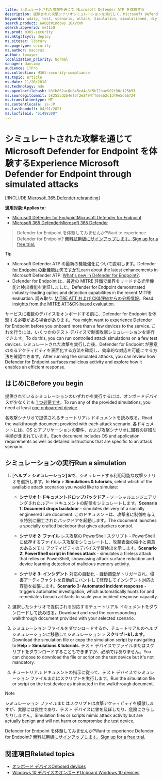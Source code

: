 ```yaml
---
title: シミュレートされた攻撃を通じて Microsoft Defender ATP を体験する
description: 提供された攻撃シナリオシミュレーションを実行して、Microsoft Defender ATP が侵害を検出、調査、および対応する方法を体験します。
keywords: wdatp, test, scenario, attack, Simulation, simulationed, diy, Microsoft Defender for Endpoint
search.product: eADQiWindows 10XVcnh
search.appverid: met150
ms.prod: m365-security
ms.mktglfcycl: deploy
ms.sitesec: library
ms.pagetype: security
ms.author: maccruz
author: lomayor
localization_priority: Normal
manager: dansimp
audience: ITPro
ms.collection: M365-security-compliance
ms.topic: article
ms.date: 11/20/2018
ms.technology: mde
ms.openlocfilehash: b3fb862ac6e845ed4a3f5b72bae902f00c125b53
ms.sourcegitcommit: 582555d2b4ef5f2e2494ffdeab2c1d49e5d6b724
ms.translationtype: MT
ms.contentlocale: ja-JP
ms.lasthandoff: 04/01/2021
ms.locfileid: "51498300"
---
```

# <a name="experience-microsoft-defender-for-endpoint-through-simulated-attacks"></a><span data-ttu-id="7b476-104">シミュレートされた攻撃を通じて Microsoft Defender for Endpoint を体験する</span><span class="sxs-lookup"><span data-stu-id="7b476-104">Experience Microsoft Defender for Endpoint through simulated attacks</span></span> 

[!INCLUDE [Microsoft 365 Defender rebranding](../../includes/microsoft-defender.md)]

<span data-ttu-id="7b476-105">**適用対象:**</span><span class="sxs-lookup"><span data-stu-id="7b476-105">**Applies to:**</span></span>
- [<span data-ttu-id="7b476-106">Microsoft Defender for Endpoint</span><span class="sxs-lookup"><span data-stu-id="7b476-106">Microsoft Defender for Endpoint</span></span>](https://go.microsoft.com/fwlink/?linkid=2154037)
- [<span data-ttu-id="7b476-107">Microsoft 365 Defender</span><span class="sxs-lookup"><span data-stu-id="7b476-107">Microsoft 365 Defender</span></span>](https://go.microsoft.com/fwlink/?linkid=2118804)


><span data-ttu-id="7b476-108">Defender for Endpoint を体験してみませんか?</span><span class="sxs-lookup"><span data-stu-id="7b476-108">Want to experience Defender for Endpoint?</span></span> [<span data-ttu-id="7b476-109">無料試用版にサインアップします。</span><span class="sxs-lookup"><span data-stu-id="7b476-109">Sign up for a free trial.</span></span>](https://www.microsoft.com/microsoft-365/windows/microsoft-defender-atp?ocid=docs-wdatp-attacksimulations-abovefoldlink)

>[!TIP]
>- <span data-ttu-id="7b476-110">Microsoft Defender ATP の最新の機能強化について説明します。Defender [for Endpoint の新機能は何ですか?](https://cloudblogs.microsoft.com/microsoftsecure/2018/11/15/whats-new-in-windows-defender-atp/)</span><span class="sxs-lookup"><span data-stu-id="7b476-110">Learn about the latest enhancements in Microsoft Defender ATP: [What's new in Defender for Endpoint?](https://cloudblogs.microsoft.com/microsoftsecure/2018/11/15/whats-new-in-windows-defender-atp/).</span></span>
>- <span data-ttu-id="7b476-111">Defender for Endpoint は、最近の MITRE 評価で業界をリードする光学機能と検出機能を実証しました。</span><span class="sxs-lookup"><span data-stu-id="7b476-111">Defender for Endpoint demonstrated industry-leading optics and detection capabilities in the recent MITRE evaluation.</span></span> <span data-ttu-id="7b476-112">読み取り: [MITRE ATT および CK&評価からの分析情報](https://cloudblogs.microsoft.com/microsoftsecure/2018/12/03/insights-from-the-mitre-attack-based-evaluation-of-windows-defender-atp/)。</span><span class="sxs-lookup"><span data-stu-id="7b476-112">Read: [Insights from the MITRE ATT&CK-based evaluation](https://cloudblogs.microsoft.com/microsoftsecure/2018/12/03/insights-from-the-mitre-attack-based-evaluation-of-windows-defender-atp/).</span></span>

<span data-ttu-id="7b476-113">サービスに複数のデバイスをオンボードする前に、Defender for Endpoint を体験する必要がある場合があります。</span><span class="sxs-lookup"><span data-stu-id="7b476-113">You might want to experience Defender for Endpoint before you onboard more than a few devices to the service.</span></span> <span data-ttu-id="7b476-114">これを行うには、いくつかのテスト デバイスで制御攻撃シミュレーションを実行できます。</span><span class="sxs-lookup"><span data-stu-id="7b476-114">To do this, you can run controlled attack simulations on a few test devices.</span></span> <span data-ttu-id="7b476-115">シミュレートされた攻撃を実行した後、Defender for Endpoint が悪意のあるアクティビティを表面化する方法を確認し、効率的な対応を可能にする方法を確認できます。</span><span class="sxs-lookup"><span data-stu-id="7b476-115">After running the simulated attacks, you can review how Defender for Endpoint surfaces malicious activity and explore how it enables an efficient response.</span></span>

## <a name="before-you-begin"></a><span data-ttu-id="7b476-116">はじめに</span><span class="sxs-lookup"><span data-stu-id="7b476-116">Before you begin</span></span>

<span data-ttu-id="7b476-117">提供されているシミュレーションのいずれかを実行するには、オンボードデバイスが少なくとも [1 つ必要です](onboard-configure.md)。</span><span class="sxs-lookup"><span data-stu-id="7b476-117">To run any of the provided simulations, you need at least [one onboarded device](onboard-configure.md).</span></span> 

<span data-ttu-id="7b476-118">各攻撃シナリオで提供されるチュートリアル ドキュメントを読み取る。</span><span class="sxs-lookup"><span data-stu-id="7b476-118">Read the walkthrough document provided with each attack scenario.</span></span> <span data-ttu-id="7b476-119">各ドキュメントには、OS とアプリケーションの要件、および攻撃シナリオに固有の詳細な手順が含まれています。</span><span class="sxs-lookup"><span data-stu-id="7b476-119">Each document includes OS and application requirements as well as detailed instructions that are specific to an attack scenario.</span></span>

## <a name="run-a-simulation"></a><span data-ttu-id="7b476-120">シミュレーションの実行</span><span class="sxs-lookup"><span data-stu-id="7b476-120">Run a simulation</span></span>

1. <span data-ttu-id="7b476-121">[**ヘルプ**  >  **シミュレーション] &で**、シミュレートする利用可能な攻撃シナリオを選択します。</span><span class="sxs-lookup"><span data-stu-id="7b476-121">In **Help** > **Simulations & tutorials**, select which of the available attack scenarios you would like to simulate:</span></span>

   - <span data-ttu-id="7b476-122">**シナリオ 1: ドキュメントドロップバックドア** - ソーシャルエンジニアリングされたルアー ドキュメントの配信をシミュレートします。</span><span class="sxs-lookup"><span data-stu-id="7b476-122">**Scenario 1: Document drops backdoor** - simulates delivery of a socially engineered lure document.</span></span> <span data-ttu-id="7b476-123">このドキュメントは、攻撃者に制御を与える特別に細工されたバックドアを起動します。</span><span class="sxs-lookup"><span data-stu-id="7b476-123">The document launches a specially crafted backdoor that gives attackers control.</span></span>

   - <span data-ttu-id="7b476-124">**シナリオ 2: ファイル** レス攻撃の PowerShell スクリプト - PowerShell に依存するファイルレス攻撃をシミュレートし、攻撃表面の縮小と悪意のあるメモリ アクティビティのデバイス学習検出を示します。</span><span class="sxs-lookup"><span data-stu-id="7b476-124">**Scenario 2: PowerShell script in fileless attack** - simulates a fileless attack that relies on PowerShell, showcasing attack surface reduction and device learning detection of malicious memory activity.</span></span>
    
   - <span data-ttu-id="7b476-125">**シナリオ 3: インシデント** 対応の自動化 - 自動調査がトリガーされ、侵害アーティファクトを自動的にハントして修復してインシデント対応の容量を拡張します。</span><span class="sxs-lookup"><span data-stu-id="7b476-125">**Scenario 3: Automated incident response** - triggers automated investigation, which automatically hunts for and remediates breach artifacts to scale your incident response capacity.</span></span>

2. <span data-ttu-id="7b476-126">選択したシナリオで提供される対応するチュートリアル ドキュメントをダウンロードして読み取る。</span><span class="sxs-lookup"><span data-stu-id="7b476-126">Download and read the corresponding walkthrough document provided with your selected scenario.</span></span>

3. <span data-ttu-id="7b476-127">シミュレーション ファイルをダウンロードするか、チュートリアルのヘルプ シミュレーションに移動してシミュレーション  >  **スクリプト&します**。</span><span class="sxs-lookup"><span data-stu-id="7b476-127">Download the simulation file or copy the simulation script by navigating to **Help** > **Simulations & tutorials**.</span></span> <span data-ttu-id="7b476-128">テスト デバイスでファイルまたはスクリプトをダウンロードすることもできますが、必須ではありません。</span><span class="sxs-lookup"><span data-stu-id="7b476-128">You can choose to download the file or script on the test device but it's not mandatory.</span></span>

4. <span data-ttu-id="7b476-129">チュートリアル ドキュメントの指示に従って、テスト デバイスでシミュレーション ファイルまたはスクリプトを実行します。</span><span class="sxs-lookup"><span data-stu-id="7b476-129">Run the simulation file or script on the test device as instructed in the walkthrough document.</span></span>

> [!NOTE]
> <span data-ttu-id="7b476-130">シミュレーション ファイルまたはスクリプトは攻撃アクティビティを模倣しますが、実際には良性であり、テスト デバイスに害を及ぼしたり、危険にさらしたりしません。</span><span class="sxs-lookup"><span data-stu-id="7b476-130">Simulation files or scripts mimic attack activity but are actually benign and will not harm or compromise the test device.</span></span>
> 
> 
> <span data-ttu-id="7b476-131">Defender for Endpoint を体験してみませんか?</span><span class="sxs-lookup"><span data-stu-id="7b476-131">Want to experience Defender for Endpoint?</span></span> [<span data-ttu-id="7b476-132">無料試用版にサインアップします。</span><span class="sxs-lookup"><span data-stu-id="7b476-132">Sign up for a free trial.</span></span>](https://www.microsoft.com/microsoft-365/windows/microsoft-defender-atp?ocid=docs-wdatp-attacksimulations-belowfoldlink)


## <a name="related-topics"></a><span data-ttu-id="7b476-133">関連項目</span><span class="sxs-lookup"><span data-stu-id="7b476-133">Related topics</span></span>

- [<span data-ttu-id="7b476-134">オンボード デバイス</span><span class="sxs-lookup"><span data-stu-id="7b476-134">Onboard devices</span></span>](onboard-configure.md)
- [<span data-ttu-id="7b476-135">Windows 10 デバイスのオンボード</span><span class="sxs-lookup"><span data-stu-id="7b476-135">Onboard Windows 10 devices</span></span>](configure-endpoints.md)

